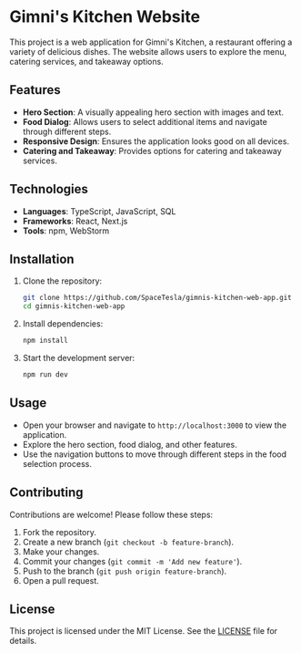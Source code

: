 # Gimni's Kitchen Website

This project is a web application for Gimni's Kitchen, a restaurant offering a variety of delicious dishes.
The website allows users to explore the menu, catering services, and takeaway options.

## Features

- **Hero Section**: A visually appealing hero section with images and text.
- **Food Dialog**: Allows users to select additional items and navigate through different steps.
- **Responsive Design**: Ensures the application looks good on all devices.
- **Catering and Takeaway**: Provides options for catering and takeaway services.

## Technologies

- **Languages**: TypeScript, JavaScript, SQL
- **Frameworks**: React, Next.js
- **Tools**: npm, WebStorm

## Installation

1. Clone the repository:

   ```sh
   git clone https://github.com/SpaceTesla/gimnis-kitchen-web-app.git
   cd gimnis-kitchen-web-app
   ```

2. Install dependencies:

   ```sh
   npm install
   ```

3. Start the development server:
   ```sh
   npm run dev
   ```

## Usage

- Open your browser and navigate to `http://localhost:3000` to view the application.
- Explore the hero section, food dialog, and other features.
- Use the navigation buttons to move through different steps in the food selection process.

## Contributing

Contributions are welcome! Please follow these steps:

1. Fork the repository.
2. Create a new branch (`git checkout -b feature-branch`).
3. Make your changes.
4. Commit your changes (`git commit -m 'Add new feature'`).
5. Push to the branch (`git push origin feature-branch`).
6. Open a pull request.

## License

This project is licensed under the MIT License. See the [LICENSE](LICENSE) file for details.

